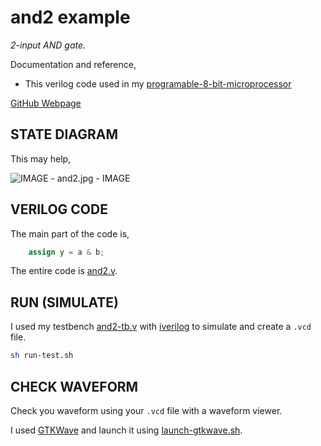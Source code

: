 # and2 example

_2-input AND gate._

Documentation and reference,

* This verilog code used in my
  [programable-8-bit-microprocessor](https://github.com/JeffDeCola/my-systemverilog-examples/tree/master/systems/microprocessors/programable-8-bit-microprocessor)

[GitHub Webpage](https://jeffdecola.github.io/my-systemverilog-examples/)

## STATE DIAGRAM

This may help,

![IMAGE - and2.jpg - IMAGE](../../../docs/pics/and2.jpg)

## VERILOG CODE

The main part of the code is,

```verilog
    assign y = a & b;
```

The entire code is
[and2.v](and2.v).

## RUN (SIMULATE)

I used my testbench
[and2-tb.v](and2-tb.v) with
[iverilog](https://github.com/JeffDeCola/my-cheat-sheets/tree/master/hardware/tools/simulation/iverilog-cheat-sheet)
to simulate and create a `.vcd` file.

```bash
sh run-test.sh
```

## CHECK WAVEFORM

Check you waveform using your `.vcd` file with a waveform viewer.

I used [GTKWave](https://github.com/JeffDeCola/my-cheat-sheets/tree/master/hardware/tools/simulation/gtkwave-cheat-sheet)
and launch it using
[launch-gtkwave.sh](launch-gtkwave.sh).
